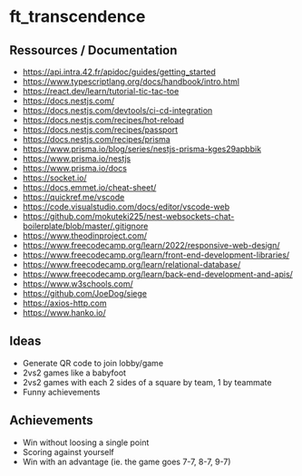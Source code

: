 # ft_transcendence

## Ressources / Documentation
- https://api.intra.42.fr/apidoc/guides/getting_started
- https://www.typescriptlang.org/docs/handbook/intro.html
- https://react.dev/learn/tutorial-tic-tac-toe
- https://docs.nestjs.com/
- https://docs.nestjs.com/devtools/ci-cd-integration
- https://docs.nestjs.com/recipes/hot-reload
- https://docs.nestjs.com/recipes/passport
- https://docs.nestjs.com/recipes/prisma
- https://www.prisma.io/blog/series/nestjs-prisma-kges29apbbik
- https://www.prisma.io/nestjs
- https://www.prisma.io/docs
- https://socket.io/
- https://docs.emmet.io/cheat-sheet/
- https://quickref.me/vscode
- https://code.visualstudio.com/docs/editor/vscode-web
- https://github.com/mokuteki225/nest-websockets-chat-boilerplate/blob/master/.gitignore
- https://www.theodinproject.com/
- https://www.freecodecamp.org/learn/2022/responsive-web-design/
- https://www.freecodecamp.org/learn/front-end-development-libraries/
- https://www.freecodecamp.org/learn/relational-database/
- https://www.freecodecamp.org/learn/back-end-development-and-apis/
- https://www.w3schools.com/
- https://github.com/JoeDog/siege
- https://axios-http.com
- https://www.hanko.io/

## Ideas
- Generate QR code to join lobby/game
- 2vs2 games like a babyfoot
- 2vs2 games with each 2 sides of a square by team, 1 by teammate
- Funny achievements

## Achievements
- Win without loosing a single point
- Scoring against yourself
- Win with an advantage (ie. the game goes 7-7, 8-7, 9-7)
